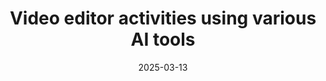 ---
title: Video editor activities using various AI tools
summary: Utilization of various AI tools such as Viggle, Rvc, flex, etc.
tags:
  - youtube
date: 2025-03-13
external_link: https://www.instagram.com/sorisori.ai/
---